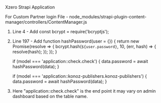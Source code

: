 Xzero Strapi Application

For Custom Partner login 
File - node_modules/strapi-plugin-content-manager/controllers/ContentManager.js
1. Line 4 - Add const bcrypt = require('bcryptjs');
2. Line 197 - Add 
    function hashPassword(user = {}) {
      return new Promise(resolve => {
        bcrypt.hash(`${user.password}`, 10, (err, hash) => {
          resolve(hash);
        });
      });
    }

    if (model === 'application::check.check') {
      data.password = await hashPassword(data);
    }

    if (model === 'application::konoz-publishers.konoz-publishers') {
      data.password = await hashPassword(data);
    }
3. Here "application::check.check" is the end point it may vary on admin dashboard based on the table name.
